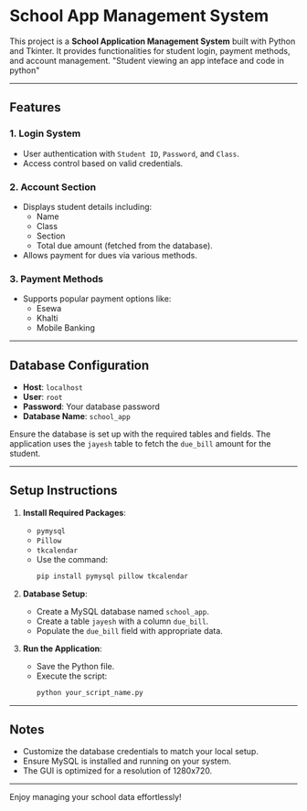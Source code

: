 # School App Management System

This project is a **School Application Management System** built with Python and Tkinter. It provides functionalities for student login, payment methods, and account management.
"Student viewing an app inteface and code in python"

---

## Features

### 1. **Login System**
- User authentication with `Student ID`, `Password`, and `Class`.
- Access control based on valid credentials.

### 2. **Account Section**
- Displays student details including:
  - Name
  - Class
  - Section
  - Total due amount (fetched from the database).
- Allows payment for dues via various methods.

### 3. **Payment Methods**
- Supports popular payment options like:
  - Esewa
  - Khalti
  - Mobile Banking

---

## Database Configuration
- **Host**: `localhost`
- **User**: `root`
- **Password**: Your database password
- **Database Name**: `school_app`

Ensure the database is set up with the required tables and fields. The application uses the `jayesh` table to fetch the `due_bill` amount for the student.

---

## Setup Instructions
1. **Install Required Packages**:
   - `pymysql`
   - `Pillow`
   - `tkcalendar`
   - Use the command:
     ```bash
     pip install pymysql pillow tkcalendar
     ```

2. **Database Setup**:
   - Create a MySQL database named `school_app`.
   - Create a table `jayesh` with a column `due_bill`.
   - Populate the `due_bill` field with appropriate data.

3. **Run the Application**:
   - Save the Python file.
   - Execute the script:
     ```bash
     python your_script_name.py
     ```

---

## Notes
- Customize the database credentials to match your local setup.
- Ensure MySQL is installed and running on your system.
- The GUI is optimized for a resolution of 1280x720.

---

Enjoy managing your school data effortlessly!


